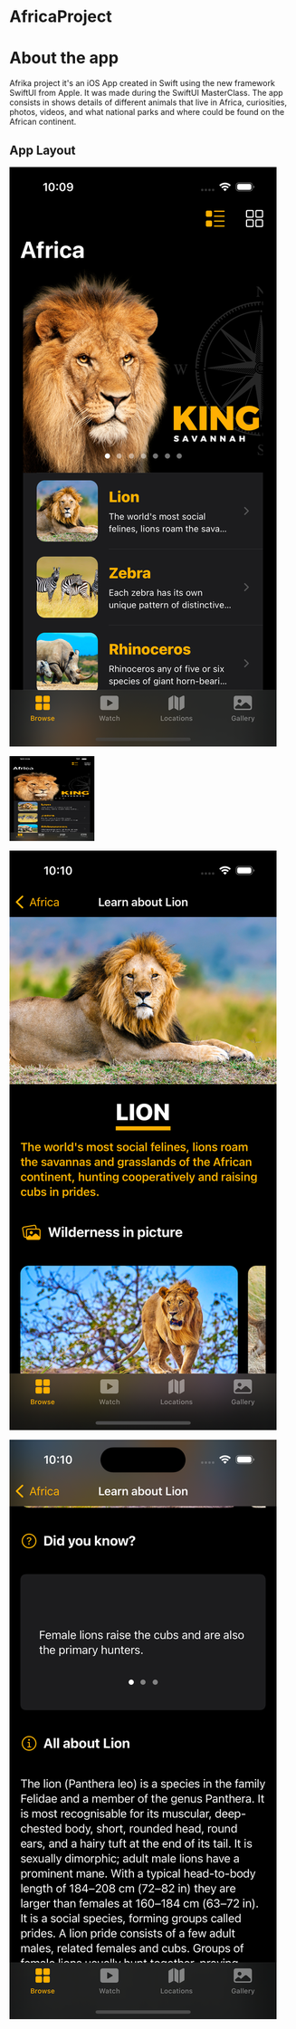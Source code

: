 # AfricaProject

# About the app
Afrika project it's an iOS App created in Swift using the new framework SwiftUI from Apple. It was made during the SwiftUI MasterClass.
The app consists in shows details of different animals that live in Africa, curiosities, photos, videos, and what national parks and where could be found on the African continent.

## App Layout

![Web 1](https://github.com/og1421/AfricaProject/blob/main/Images/landingPage.png)

<img src="https://github.com/og1421/AfricaProject/blob/main/Images/landingPage.png"
height="150" width="150">

![Web 2](https://github.com/og1421/AfricaProject/blob/main/Images/detailView.png)

![Web 3](https://github.com/og1421/AfricaProject/blob/main/Images/detailView2.png)


